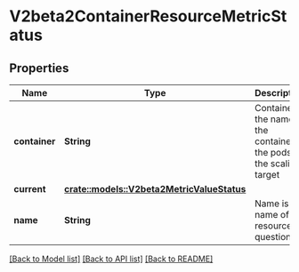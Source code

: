 # V2beta2ContainerResourceMetricStatus

## Properties

Name | Type | Description | Notes
------------ | ------------- | ------------- | -------------
**container** | **String** | Container is the name of the container in the pods of the scaling target | 
**current** | [**crate::models::V2beta2MetricValueStatus**](v2beta2.MetricValueStatus.md) |  | 
**name** | **String** | Name is the name of the resource in question. | 

[[Back to Model list]](../README.md#documentation-for-models) [[Back to API list]](../README.md#documentation-for-api-endpoints) [[Back to README]](../README.md)


